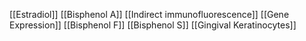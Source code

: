 [[Estradiol]]
[[Bisphenol A]]
[[Indirect immunofluorescence]]
[[Gene Expression]]
[[Bisphenol F]]
[[Bisphenol S]]
[[Gingival Keratinocytes]]
